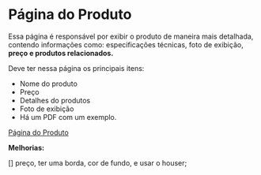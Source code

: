 # Página do Produto

Essa página é responsável por exibir o produto de maneira mais detalhada, contendo informações como: especificações técnicas, foto de exibição, **preço e produtos relacionados.**

Deve ter nessa página os principais itens:

- Nome do produto
- Preço
- Detalhes do produtos
- Foto de exibição
- Há um PDF com um exemplo.

[Página do Produto](./doc/produto_interna.pdf)

**Melhorias:**

[] preço, ter uma borda, cor de fundo, e usar o houser;
